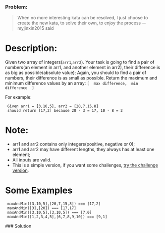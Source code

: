 ### Problem:
<blockquote>
<p>When no more interesting kata can be resolved, I just choose to create the new kata, to solve their own, to enjoy the process  --myjinxin2015 said</p>
</blockquote>
<h1 id="description">Description:</h1>
<p> Given two array of integers(<code>arr1</code>,<code>arr2</code>). Your task is going to find a pair of numbers(an element in arr1, and another element in arr2), their difference is as big as possible(absolute value); Again, you should to find a pair of numbers, their difference is as small as possible. Return the maximum and minimum difference values by an array: <code>[  max difference,  min difference  ]</code></p>
<p> For example:</p>
<pre><code> Given arr1 = [3,10,5], arr2 = [20,7,15,8]
 should return [17,2] because 20 - 3 = 17, 10 - 8 = 2</code></pre><h1 id="note">Note:</h1>
<ul>
<li>arr1 and arr2 contains only integers(positive, negative or 0);</li>
<li>arr1 and arr2 may have different lengths, they always has at least one element;</li>
<li>All inputs are valid.</li>
<li>This is a simple version, if you want some challenges, <a href="https://www.codewars.com/kata/583c592928a0c0449d000099" target="_blank">try the challenge version</a>.</li>
</ul>
<h1 id="some-examples">Some Examples</h1>
<pre><code> maxAndMin([3,10,5],[20,7,15,8]) === [17,2]
 maxAndMin([3],[20]) === [17,17]
 maxAndMin([3,10,5],[3,10,5]) === [7,0]
 maxAndMin([1,2,3,4,5],[6,7,8,9,10]) === [9,1]</code></pre>
### Solution